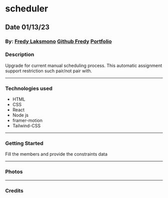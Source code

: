 # scheduler

## Date 01/13/23
### By: [Fredy Laksmono](https://www.linkedin.com/in/fredy-laksmono/) [Github Fredy](https://github.com/fredy-laksmono) [Portfolio](https://www.flaksmono.com/)

### Description
Upgrade for current manual scheduling process. This automatic assignment support restriction such pair/not pair with.

***

### Technologies used

* HTML
* CSS
* React
* Node js
* framer-motion
* Tailwind-CSS

***

### Getting Started

Fill the members and provide the constraints data

***

### Photos

***

### Credits